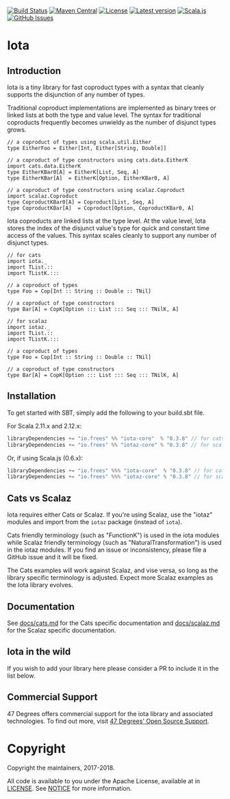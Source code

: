 
[comment]: # (Start Badges)

[![Build Status](https://travis-ci.org/frees-io/iota.svg?branch=master)](https://travis-ci.org/frees-io/iota) [![Maven Central](https://img.shields.io/badge/maven%20central-0.3.2-green.svg)](https://oss.sonatype.org/#nexus-search;gav~io.frees~iota*) [![License](https://img.shields.io/badge/license-Apache%202-blue.svg)](https://raw.githubusercontent.com/frees-io/iota/master/LICENSE) [![Latest version](https://img.shields.io/badge/iota-0.3.2-green.svg)](https://index.scala-lang.org/frees-io/iota) [![Scala.js](http://scala-js.org/assets/badges/scalajs-0.6.20.svg)](http://scala-js.org) [![GitHub Issues](https://img.shields.io/github/issues/frees-io/iota.svg)](https://github.com/frees-io/iota/issues)

[comment]: # (End Badges)

# Iota

## Introduction

Iota is a tiny library for fast coproduct types with a syntax
that cleanly supports the disjunction of any number of types.

Traditional coproduct implementations are implemented as binary trees
or linked lists at both the type and value level. The syntax for
traditional coproducts frequently becomes unwieldy as the number of
disjunct types grows.

```tut:silent
// a coproduct of types using scala.util.Either
type EitherFoo = Either[Int, Either[String, Double]]

// a coproduct of type constructors using cats.data.EitherK
import cats.data.EitherK
type EitherKBar0[A] = EitherK[List, Seq, A]
type EitherKBar[A]  = EitherK[Option, EitherKBar0, A]

// a coproduct of type constructors using scalaz.Coproduct
import scalaz.Coproduct
type CoproductKBar0[A] = Coproduct[List, Seq, A]
type CoproductKBar[A]  = Coproduct[Option, CoproductKBar0, A]
```

Iota coproducts are linked lists at the type level. At the value level,
Iota stores the index of the disjunct value's type for quick and
constant time access of the values. This syntax scales cleanly to
support any number of disjunct types.

```tut:silent
// for cats
import iota._
import TList.::
import TListK.:::

// a coproduct of types
type Foo = Cop[Int :: String :: Double :: TNil]

// a coproduct of type constructors
type Bar[A] = CopK[Option ::: List ::: Seq ::: TNilK, A]
```

```tut:reset:silent
// for scalaz
import iotaz._
import TList.::
import TListK.:::

// a coproduct of types
type Foo = Cop[Int :: String :: Double :: TNil]

// a coproduct of type constructors
type Bar[A] = CopK[Option ::: List ::: Seq ::: TNilK, A]
```

## Installation

To get started with SBT, simply add the following to your build.sbt file.

For Scala 2.11.x and 2.12.x:

[comment]: # (Start Replace)

```scala
libraryDependencies += "io.frees" %% "iota-core"  % "0.3.8" // for cats
libraryDependencies += "io.frees" %% "iotaz-core" % "0.3.8" // for scalaz
```

Or, if using Scala.js (0.6.x):

```scala
libraryDependencies += "io.frees" %%% "iota-core"  % "0.3.8" // for cats
libraryDependencies += "io.frees" %%% "iotaz-core" % "0.3.8" // for scalaz
```

[comment]: # (End Replace)

## Cats vs Scalaz

Iota requires either Cats or Scalaz. If you're using Scalaz, use the "iotaz"
modules and import from the `iotaz` package (instead of `iota`).

Cats friendly terminology (such as "FunctionK") is used in the iota
modules while Scalaz friendly terminology (such as
"NaturalTransformation") is used in the iotaz modules. If you find an
issue or inconsistency, please file a GitHub issue and it will be fixed.

The Cats examples will work against Scalaz, and vise versa, so long as the
library specific terminology is adjusted. Expect more Scalaz examples as the
Iota library evolves.

## Documentation
See [docs/cats.md](docs/cats.md) for the Cats specific documentation and
[docs/scalaz.md](docs/scalaz.md) for the Scalaz specific documentation.

## Iota in the wild

If you wish to add your library here please consider a PR to include it in the list below.

## Commercial Support

47 Degrees offers commercial support for the iota library and associated technologies. To find out more, visit [47 Degrees' Open Source Support](https://www.47deg.com/services/open-source-support/).

[comment]: # (Start Copyright)
# Copyright

Copyright the maintainers, 2017-2018.

All code is available to you under the Apache License, available at
in [LICENSE](LICENSE). See [NOTICE](NOTICE) for more information.


[comment]: # (End Copyright)

[free example]: modules/tests/src/test/scala/iotatests/FreeCopKTests.scala